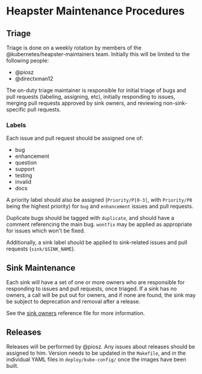 Heapster Maintenance Procedures
===============================

Triage
------

Triage is done on a weekly rotation by members of the
@kubernetes/heapster-maintainers team.  Initially this will be limited to
the following people:

- @piosz
- @directxman12

The on-duty triage maintainer is responsible for initial triage of bugs
and pull requests (labeling, assigning, etc), initially responding to
issues, merging pull requests approved by sink owners, and reviewing
non-sink-specific pull requests.

### Labels ###

Each issue and pull request should be assigned one of:

- bug
- enhancement
- question
- support
- testing
- invalid
- docs

A priority label should also be assigned (`Priority/P[0-3]`, with `Priority/P0`
being the highest priority) for `bug` and `enhancement` issues and pull
requests.

Duplicate bugs should be tagged with `duplicate`, and should have a comment
referencing the main bug.  `wontfix` may be applied as appropriate for issues
which won't be fixed.

Additionally, a sink label should be applied to sink-related issues and pull
requests (`sink/$SINK_NAME`).

Sink Maintenance
----------------

Each sink will have a set of one or more owners who are responsible for
responding to issues and pull requests, once triaged.  If a sink has no owners,
a call will be put out for owners, and if none are found, the sink may be
subject to deprecation and removal after a release.

See the [sink owners](sink-owners.md) reference file for more information.

Releases
--------

Releases will be performed by @piosz.  Any issues about releases should be
assigned to him. Version needs to be updated in the `Makefile`, and in the
individual YAML files in `deploy/kube-config/` once the images have been
built.
